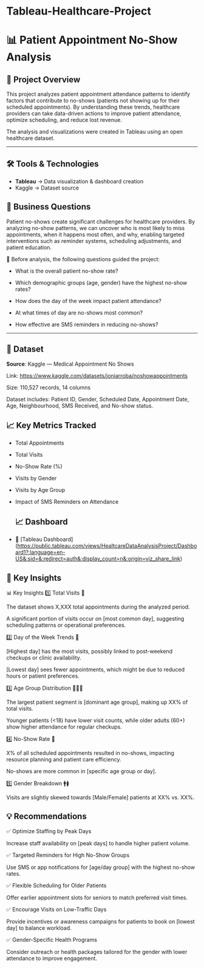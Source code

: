 # Tableau-Healthcare-Project

# 📊 Patient Appointment No-Show Analysis

## 📘 Project Overview
This project analyzes patient appointment attendance patterns to identify factors that contribute to no-shows (patients not showing up for their scheduled appointments).
By understanding these trends, healthcare providers can take data-driven actions to improve patient attendance, optimize scheduling, and reduce lost revenue.

The analysis and visualizations were created in Tableau using an open healthcare dataset.

---
## 🛠️ Tools & Technologies

- **Tableau** → Data visualization & dashboard creation
-  Kaggle → Dataset source


## 🎯 Business Questions
Patient no-shows create significant challenges for healthcare providers. By analyzing no-show patterns, we can uncover who is most likely to miss appointments, when it happens most often, and why, enabling targeted interventions such as reminder systems, scheduling adjustments, and patient education.

🔎 Before analysis, the following questions guided the project:

- What is the overall patient no-show rate?

- Which demographic groups (age, gender) have the highest no-show rates?

- How does the day of the week impact patient attendance?

- At what times of day are no-shows most common?

- How effective are SMS reminders in reducing no-shows?


---

## 📁 Dataset

 **Source**:  Kaggle — Medical Appointment No Shows

Link: https://www.kaggle.com/datasets/joniarroba/noshowappointments

Size: 110,527 records, 14 columns

Dataset includes: Patient ID, Gender, Scheduled Date, Appointment Date, Age, Neighbourhood, SMS Received, and No-show status.


## 📈 Key Metrics Tracked

- Total Appointments

- Total Visits

- No-Show Rate (%)

- Visits by Gender

- Visits by Age Group

- Impact of SMS Reminders on Attendance

  ## 📈 Dashboard

- 🔗 [Tableau Dashboard] (https://public.tableau.com/views/HealtcareDataAnalysisProject/Dashboard1?:language=en-US&:sid=&:redirect=auth&:display_count=n&:origin=viz_share_link)

## 📌 Key Insights

📊 Key Insights
1️⃣ Total Visits 🏥

The dataset shows X,XXX total appointments during the analyzed period.

A significant portion of visits occur on [most common day], suggesting scheduling patterns or operational preferences.

2️⃣ Day of the Week Trends 📅

[Highest day] has the most visits, possibly linked to post-weekend checkups or clinic availability.

[Lowest day] sees fewer appointments, which might be due to reduced hours or patient preferences.

3️⃣ Age Group Distribution 👶🧑‍🦳

The largest patient segment is [dominant age group], making up XX% of total visits.

Younger patients (<18) have lower visit counts, while older adults (60+) show higher attendance for regular checkups.

4️⃣ No-Show Rate 🚫

X% of all scheduled appointments resulted in no-shows, impacting resource planning and patient care efficiency.

No-shows are more common in [specific age group or day].

5️⃣ Gender Breakdown 🚹🚺

Visits are slightly skewed towards [Male/Female] patients at XX% vs. XX%.


## 💡 Recommendations
✅ Optimize Staffing by Peak Days

Increase staff availability on [peak days] to handle higher patient volume.

✅ Targeted Reminders for High No-Show Groups

Use SMS or app notifications for [age/day group] with the highest no-show rates.

✅ Flexible Scheduling for Older Patients

Offer earlier appointment slots for seniors to match preferred visit times.

✅ Encourage Visits on Low-Traffic Days

Provide incentives or awareness campaigns for patients to book on [lowest day] to balance workload.

✅ Gender-Specific Health Programs

Consider outreach or health packages tailored for the gender with lower attendance to improve engagement.

